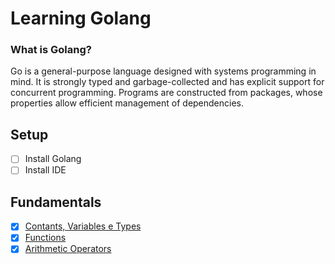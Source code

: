 # Learning Golang

### What is Golang?
Go is a general-purpose language designed with systems programming in mind. It is strongly typed and garbage-collected and has explicit support for concurrent programming. Programs are constructed from packages, whose properties allow efficient management of dependencies.


## Setup
- [ ] Install Golang 
- [ ] Install IDE

## Fundamentals
- [x] [Contants, Variables e Types](docs/variables.md)
- [x] [Functions](docs/functions.md)
- [x] [Arithmetic Operators](docs/arithmetic.md)